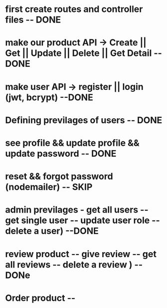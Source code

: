 # first create routes and controller files -- DONE

# make our product API -> Create || Get || Update || Delete || Get Detail -- DONE

# make user API -> register || login (jwt, bcrypt) --DONE

# Defining previlages of users -- DONE

# see profile && update profile && update password -- DONE

# reset && forgot password (nodemailer) -- SKIP

# admin previlages - get all users -- get single user -- update user role -- delete a user) --DONE

# review product -- give review -- get all reviews -- delete a review ) -- DONe

# Order product --
